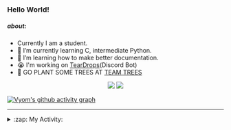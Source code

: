 ### Hello World!

##### about:
- Currently I am a student.
- 🌱 I’m currently learning C, intermediate Python.
- 🌱 I’m learning how to make better documentation.
- 😭 I'm working on [TearDrops](https://github.com/Vyvy-vi/TearDrops)(Discord Bot)
- 🌱 GO PLANT SOME TREES AT [TEAM TREES](https://teamtrees.org/)

<p align="center">
  <a href="https://twitter.com/Vyvy_viM"><img target="_blank" src="https://img.shields.io/badge/twitter%20@Vyvy_viM-0D95E8?style=for-the-badge&logo=twitter&logoColor=white"/></a> 
  <a href="https://vyvy-vi.github.io/portfolio"><img target="_blank" src="https://img.shields.io/badge/-I%27m_craving_for_open_source-green?style=for-the-badge&logo=github&logoColor=black"/></a> 
</p>

[![Vyom's github activity graph](https://activity-graph.herokuapp.com/graph?username=Vyvy-vi)](https://github.com/ashutosh00710/github-readme-activity-graph)

---
<details>
  <summary>:zap: My Activity:</summary>
  
<!--START_SECTION:waka-->
**I'm a Night 🦉** 

```text
🌞 Morning    43 commits     █░░░░░░░░░░░░░░░░░░░░░░░░   6.9% 
🌆 Daytime    134 commits    █████░░░░░░░░░░░░░░░░░░░░   21.51% 
🌃 Evening    239 commits    █████████░░░░░░░░░░░░░░░░   38.36% 
🌙 Night      207 commits    ████████░░░░░░░░░░░░░░░░░   33.23%

```
📅 **I'm Most Productive on Sunday** 

```text
Monday       70 commits     ██░░░░░░░░░░░░░░░░░░░░░░░   11.24% 
Tuesday      92 commits     ███░░░░░░░░░░░░░░░░░░░░░░   14.77% 
Wednesday    96 commits     ███░░░░░░░░░░░░░░░░░░░░░░   15.41% 
Thursday     82 commits     ███░░░░░░░░░░░░░░░░░░░░░░   13.16% 
Friday       44 commits     █░░░░░░░░░░░░░░░░░░░░░░░░   7.06% 
Saturday     86 commits     ███░░░░░░░░░░░░░░░░░░░░░░   13.8% 
Sunday       153 commits    ██████░░░░░░░░░░░░░░░░░░░   24.56%

```


📊 **This Week I Spent My Time On** 

```text
🔥 Editors: 
Vim                      5 hrs 1 min         ████████████████████████░   97.03% 
VS Code                  9 mins              ░░░░░░░░░░░░░░░░░░░░░░░░░   2.97%

🐱‍💻 Projects: 
TEC-welcome-bot          4 hrs 23 mins       █████████████████████░░░░   84.65% 
TEC-Discord-Automation   29 mins             ██░░░░░░░░░░░░░░░░░░░░░░░   9.59% 
vyvy-vi-appreciates      9 mins              ░░░░░░░░░░░░░░░░░░░░░░░░░   2.97% 
api                      8 mins              ░░░░░░░░░░░░░░░░░░░░░░░░░   2.75% 
Unknown Project          0 secs              ░░░░░░░░░░░░░░░░░░░░░░░░░   0.04%

```


 Last Updated on 14/09/2021
<!--END_SECTION:waka-->
</details>
